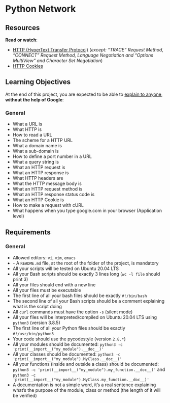 # Python Network


<div class="panel-body">
    <h2>Resources</h2>

<p><strong>Read or watch</strong>:</p>

<ul>
<li><a href="/rltoken/vNqPD0N8vIgqJL1LnWaldQ" title="HTTP (HyperText Transfer Protocol)" target="_blank">HTTP (HyperText Transfer Protocol)</a> (<em>except: “TRACE” Request Method, “CONNECT” Request Method, Language Negotiation and “Options MultiView” and Character Set Negotiation</em>)</li>
<li><a href="/rltoken/ubO0VPV2T3D77jyfc0c1Xw" title="HTTP Cookies" target="_blank">HTTP Cookies</a> </li>
</ul>

<h2>Learning Objectives</h2>

<p>At the end of this project, you are expected to be able to <a href="/rltoken/8bj998Jl9ii97hl7x8JTkQ" title="explain to anyone" target="_blank">explain to anyone</a>, <strong>without the help of Google</strong>:</p>

<h3>General</h3>

<ul>
<li>What a URL is</li>
<li>What HTTP is</li>
<li>How to read a URL</li>
<li>The scheme for a HTTP URL</li>
<li>What a domain name is</li>
<li>What a sub-domain is</li>
<li>How to define a port number in a URL</li>
<li>What a query string is</li>
<li>What an HTTP request is</li>
<li>What an HTTP response is</li>
<li>What HTTP headers are</li>
<li>What the HTTP message body is</li>
<li>What an HTTP request method is</li>
<li>What an HTTP response status code is</li>
<li>What an HTTP Cookie is</li>
<li>How to make a request with cURL</li>
<li>What happens when you type google.com in your browser (Application level)</li>
</ul>

<h2>Requirements</h2>

<h3>General</h3>

<ul>
<li>Allowed editors: <code>vi</code>, <code>vim</code>, <code>emacs</code></li>
<li>- A <code>README.md</code> file, at the root of the folder of the project, is mandatory</li>
<li>All your scripts will be tested on Ubuntu 20.04 LTS</li>
<li>All your Bash scripts should be exactly 3 lines long (<code>wc -l file</code> should print 3)</li>
<li>All your files should end with a new line</li>
<li>All your files must be executable</li>
<li>The first line of all your bash files should be exactly <code>#!/bin/bash</code></li>
<li>The second line of all your Bash scripts should be a comment explaining what is the script doing</li>
<li>All <code>curl</code> commands must have the option <code>-s</code> (silent mode)</li>
<li>All your files will be interpreted/compiled on Ubuntu 20.04 LTS using <code>python3</code> (version 3.8.5)</li>
<li>The first line of all your Python files should be exactly <code>#!/usr/bin/python3</code></li>
<li>Your code should use the pycodestyle (version <code>2.8.*</code>)</li>
<li>All your modules should be documented: <code>python3 -c 'print(__import__("my_module").__doc__)'</code></li>
<li>All your classes should be documented: <code>python3 -c 'print(__import__("my_module").MyClass.__doc__)'</code></li>
<li>All your functions (inside and outside a class) should be documented: <code>python3 -c 'print(__import__("my_module").my_function.__doc__)'</code> and <code>python3 -c 'print(__import__("my_module").MyClass.my_function.__doc__)'</code></li>
<li>A documentation is not a simple word, it’s a real sentence explaining what’s the purpose of the module, class or method (the length of it will be verified)</li>
</ul>

  </div>
